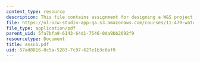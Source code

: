 ```yaml
---
content_type: resource
description: This file contains assignment for designing a W&S project.
file: https://ol-ocw-studio-app-qa.s3.amazonaws.com/courses/11-479-water-and-sanitation-infrastructure-planning-in-developing-countries-spring-2005/57ad88168c5a52837c97627e1b3c6af9_assn1.pdf
file_type: application/pdf
parent_uid: 5fa7bfa9-6143-64d1-7546-0da9bb2692f9
resourcetype: Document
title: assn1.pdf
uid: 57ad8816-8c5a-5283-7c97-627e1b3c6af9
---
```

